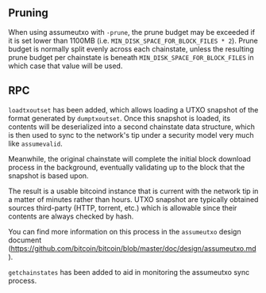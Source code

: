 Pruning
-------

When using assumeutxo with `-prune`, the prune budget may be exceeded if it is set
lower than 1100MB (i.e. `MIN_DISK_SPACE_FOR_BLOCK_FILES * 2`). Prune budget is normally
split evenly across each chainstate, unless the resulting prune budget per chainstate
is beneath `MIN_DISK_SPACE_FOR_BLOCK_FILES` in which case that value will be used.

RPC
---

`loadtxoutset` has been added, which allows loading a UTXO snapshot of the format
generated by `dumptxoutset`. Once this snapshot is loaded, its contents will be
deserialized into a second chainstate data structure, which is then used to sync to
the network's tip under a security model very much like `assumevalid`.

Meanwhile, the original chainstate will complete the initial block download process in
the background, eventually validating up to the block that the snapshot is based upon.

The result is a usable bitcoind instance that is current with the network tip in a
matter of minutes rather than hours. UTXO snapshot are typically obtained sources
third-party (HTTP, torrent, etc.) which is allowable since their contents are always
checked by hash.

You can find more information on this process in the `assumeutxo` design
document (<https://github.com/bitcoin/bitcoin/blob/master/doc/design/assumeutxo.md>).

`getchainstates` has been added to aid in monitoring the assumeutxo sync process.
